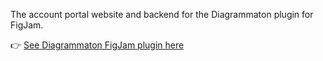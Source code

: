 The account portal website and backend for the Diagrammaton plugin for FigJam.

👉 [See Diagrammaton FigJam plugin here](https://github.com/petekp/diagrammaton-figma-plugin)
